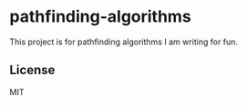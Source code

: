 # pathfinding-algorithms

This project is for pathfinding algorithms I am writing for fun.

## License
MIT

